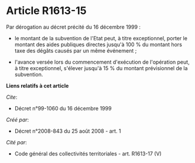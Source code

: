# Article R1613-15

Par dérogation au décret précité du 16 décembre 1999 :

- le montant de la subvention de l'Etat peut, à titre exceptionnel, porter le montant des aides publiques directes jusqu'à
100 % du montant hors taxe des dégâts causés par un même événement ;

- l'avance versée lors du commencement d'exécution de l'opération peut, à titre exceptionnel, s'élever jusqu'à 15 % du
montant prévisionnel de la subvention.

**Liens relatifs à cet article**

_Cite_:

  - Décret n°99-1060 du 16 décembre 1999

_Créé par_:

  - Décret n°2008-843 du 25 août 2008 - art. 1

_Cité par_:

  - Code général des collectivités territoriales - art. R1613-17 (V)
